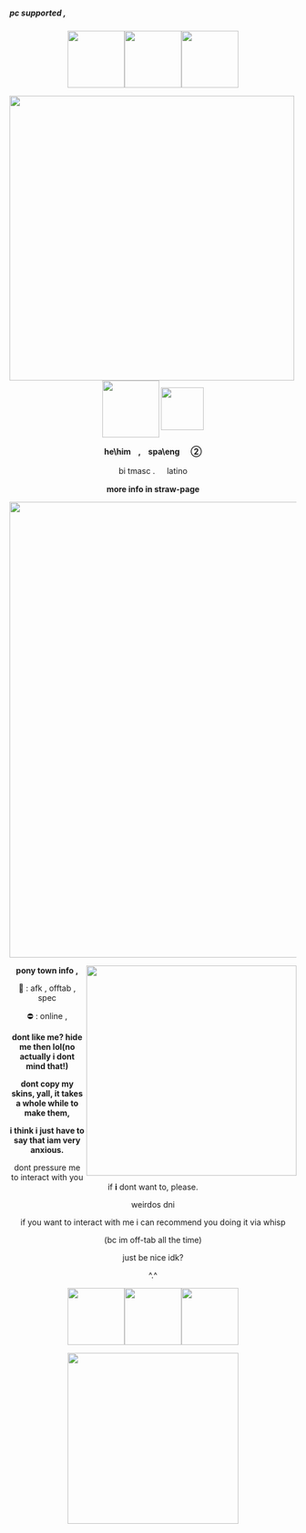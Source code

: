 ##### pc supported ,
<p align="Center"/><img src="https://github.com/user-attachments/assets/67b54b4d-3cdb-4af4-9e76-29b69dd33e51" height="100"/><img src="https://github.com/user-attachments/assets/67b54b4d-3cdb-4af4-9e76-29b69dd33e51" height="100"/><img src="https://github.com/user-attachments/assets/67b54b4d-3cdb-4af4-9e76-29b69dd33e51" height="100"/></p>
<img src="https://github.com/user-attachments/assets/b5aabb28-862a-48df-a0bc-219ee5175216" style="float" align="left" height="500" style="stetch"/>
<p align="center"/>




<img src="https://github.com/user-attachments/assets/ca95feee-4a35-4eac-a87d-976458a5f4e6" align="center" height="100"/>
<img src="https://github.com/user-attachments/assets/1f843b38-485a-43cc-a1e6-ad2ac5228a59" style="Float" align="center" height="75"/>
</p>
<p align="center"/><b> he\himㅤ,ㅤspa\eng ㅤ ②</b></p>
<p align="center"/>bi tmasc  . ㅤ latino</p>
<p align="center"/> <b>more info in straw-page</b></p>
<p align="center"><img src="https://github.com/user-attachments/assets/150c21bb-daef-4763-b1fd-bc14d4602560" width="800" align="center"/></p>


<img src="https://github.com/user-attachments/assets/f623bdbc-a417-4d85-9e96-d47eca98a761" style="float" align="right" height="369" style="stetch"/>

<p align="center"/><b> pony town info , </b>
<p align="center"/>  🌙 : afk , offtab , spec</p>
<p align="center"/>  ⛔ : online ,</p>
<p align="center"/><b> dont like me? hide me then lol(no actually i dont mind that!)</b></p>
<p align="center"/><b> dont copy my skins, yall, it takes a whole while to make them,</b></p>
<p align="center"/><b>i think i just have to say that iam very anxious.</b></p>
<p align="center"/>dont pressure me to interact with you if <b>i</b> dont want to, please.</p>
<p align="center"/>weirdos dni</p>
<p align="center"/>if you want to interact with me i can recommend you doing it via whisp</p>
<p align="center"/>(bc im off-tab all the time)</p>
<p align="center"/>just be nice idk?</p>
<p align="center"/>^.^</p>
<p align="center"/><img src="https://github.com/user-attachments/assets/c1e57d25-db78-452f-b5b6-19f7c43e2f63" height="100"/><img src="https://github.com/user-attachments/assets/c1e57d25-db78-452f-b5b6-19f7c43e2f63" height="100"/><img src="https://github.com/user-attachments/assets/c1e57d25-db78-452f-b5b6-19f7c43e2f63" height="100"/></p>






<p align="Center"/><img src="https://github.com/user-attachments/assets/fef89c9d-191b-4225-bf87-184fbb8e7baf" height="300"/></p>
